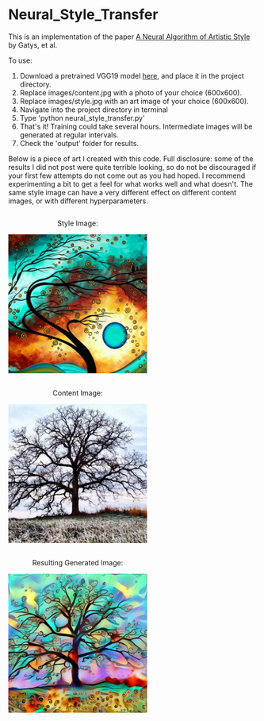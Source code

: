 # Neural_Style_Transfer

This is an implementation of the paper [A Neural Algorithm of Artistic Style](https://arxiv.org/abs/1508.06576) by Gatys, et al.

To use:

1. Download a pretrained VGG19 model [here](http://www.vlfeat.org/matconvnet/models/imagenet-vgg-verydeep-19.mat), and place it in the project directory.
2. Replace images/content.jpg with a photo of your choice (600x600).
3. Replace images/style.jpg with an art image of your choice (600x600).
4. Navigate into the project directory in terminal
5. Type 'python neural_style_transfer.py'
6. That's it! Training could take several hours. Intermediate images will be generated at regular intervals.
7. Check the 'output' folder for results.

Below is a piece of art I created with this code. Full disclosure: some of the results I did not post were quite terrible looking, so do not be discouraged if your first few attempts do not come out as you had hoped. I recommend experimenting a bit to get a feel for what works well and what doesn't. The same style image can have a very different effect on different content images, or with different hyperparameters.

<div style='float:left;margin-right:10px;width:280px%'>
    <p align='center'>Style Image:</p>
    <p align='center'><img src="images/style.jpg" alt="Style Image" height="280" width="280"/></p>
</div>

<div style='float:left;margin-right:10px;width:280px'>
    <p align='center'>Content Image:</p>
    <p align='center'><img src="images/content.jpg" alt="Content Image" height="280" width="280"/></p>
</div>

<div style='float:left;margin-right:10px;width:280px'>
    <p align='center'>Resulting Generated Image:</p>
    <p align='center'><img src="finished/tree_990.png" alt="Generated Image" height="280" width="280"/></p>
</div>

